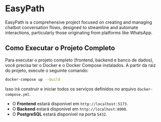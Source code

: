 # EasyPath

EasyPath is a comprehensive project focused on creating and managing chatbot conversation flows, designed to streamline and automate interactions, particularly those originating from platforms like WhatsApp.

## Como Executar o Projeto Completo

Para executar o projeto completo (frontend, backend e banco de dados), você precisa ter o Docker e o Docker Compose instalados. A partir da raiz do projeto, execute o seguinte comando:

```bash
docker-compose up --build
```

Isso irá construir e iniciar todos os serviços definidos no arquivo `docker-compose.yml`.

- O **Frontend** estará disponível em `http://localhost:5173`.
- O **Backend** estará disponível em `http://localhost:8000`.
- O **PostgreSQL** estará disponível na porta `5432`.